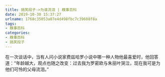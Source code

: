 ```yaml
---
title: 搞笑段子->为谁流泪 | 糗事百科
date: 2019-10-30 15:37:27
urlname: 1768c35053a07e4d498fbc7c39608f8a
tags: 
- 糗事百科
categories:
- 糗事百科
- 搞笑段子
---
```

在一次谈话中，当有人问小说家费兹哈罗小说中哪一种人物他最喜爱时，他回答道：“年龄越大，观点也随之改变：过去我为罗密欧与朱丽叶哭泣，现在我可是为他们可怜的父母流泪。”


